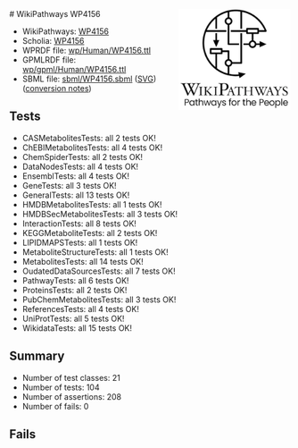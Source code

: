 <img style="float: right; width: 200px" src="../logo.png" />
# WikiPathways WP4156

* WikiPathways: [WP4156](https://identifiers.org/wikipathways:WP4156)
* Scholia: [WP4156](https://scholia.toolforge.org/wikipathways/WP4156)
* WPRDF file: [wp/Human/WP4156.ttl](../wp/Human/WP4156.ttl)
* GPMLRDF file: [wp/gpml/Human/WP4156.ttl](../wp/gpml/Human/WP4156.ttl)
* SBML file: [sbml/WP4156.sbml](../sbml/WP4156.sbml) ([SVG](../sbml/WP4156.svg)) ([conversion notes](../sbml/WP4156.txt))

## Tests
* CASMetabolitesTests: all 2 tests OK!
* ChEBIMetabolitesTests: all 4 tests OK!
* ChemSpiderTests: all 2 tests OK!
* DataNodesTests: all 4 tests OK!
* EnsemblTests: all 4 tests OK!
* GeneTests: all 3 tests OK!
* GeneralTests: all 13 tests OK!
* HMDBMetabolitesTests: all 1 tests OK!
* HMDBSecMetabolitesTests: all 3 tests OK!
* InteractionTests: all 8 tests OK!
* KEGGMetaboliteTests: all 2 tests OK!
* LIPIDMAPSTests: all 1 tests OK!
* MetaboliteStructureTests: all 1 tests OK!
* MetabolitesTests: all 14 tests OK!
* OudatedDataSourcesTests: all 7 tests OK!
* PathwayTests: all 6 tests OK!
* ProteinsTests: all 2 tests OK!
* PubChemMetabolitesTests: all 3 tests OK!
* ReferencesTests: all 4 tests OK!
* UniProtTests: all 5 tests OK!
* WikidataTests: all 15 tests OK!


## Summary

* Number of test classes: 21
* Number of tests: 104
* Number of assertions: 208
* Number of fails: 0

## Fails


